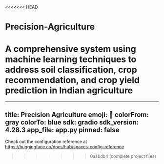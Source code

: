 <<<<<<< HEAD
# Precision-Agriculture
A comprehensive system using machine learning techniques to address soil classification, crop recommendation, and crop yield prediction in Indian agriculture
=======
---
title: Precision Agriculture
emoji: 🦀
colorFrom: gray
colorTo: blue
sdk: gradio
sdk_version: 4.28.3
app_file: app.py
pinned: false
---

Check out the configuration reference at https://huggingface.co/docs/hub/spaces-config-reference
>>>>>>> 0aabdb4 (complete project files)
